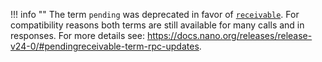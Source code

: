 !!! info ""
	The term `pending` was deprecated in favor of [`receivable`](/glossary/#receivable). For compatibility reasons both terms are still available for many calls and in responses. For more details see: https://docs.nano.org/releases/release-v24-0/#pendingreceivable-term-rpc-updates.